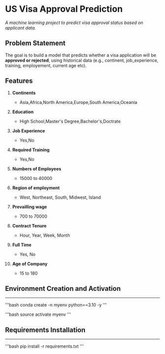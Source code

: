 # US Visa Approval Prediction

*A machine learning project to predict visa approval status based on applicant data.*  

## **Problem Statement**

The goal is to build a model that predicts whether a visa application will be **approved or rejected**, using historical data (e.g., continent, job_experience, training, employement, current age etc).  

## **Features**

1. **Continents**
   - Asia,Africa,North America,Europe,South America,Oceania

2. **Education**
   - High School,Master's Degree,Bachelor's,Doctrate

3. **Job Experience**
   - Yes,No

4. **Required Training**
   - Yes,No

5. **Numbers of Employees**
   - 15000 to 40000

6. **Region of employment**
   - West, Northeast, South, Midwest, Island

7. **Prevailling wage**
   - 700 to 70000

8. **Contract Tenure**
   - Hour, Year, Week, Month

9. **Full Time**
   - Yes, No

10. **Age of Company**
    - 15 to 180


## Environment Creation and Activation
____________________________________________________________

'''bash
conda create -n myenv python==3.10 -y
'''

'''bash
source activate myenv
'''

## Requirements Installation
_____________________________________________________________

'''bash
pip install -r requirements.txt
'''